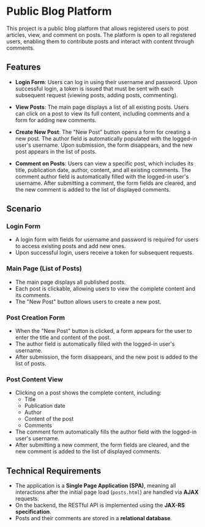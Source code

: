 # Public Blog Platform

This project is a public blog platform that allows registered users to post articles, view, and comment on posts. The platform is open to all registered users, enabling them to contribute posts and interact with content through comments.

## Features

- **Login Form**: Users can log in using their username and password. Upon successful login, a token is issued that must be sent with each subsequent request (viewing posts, adding posts, commenting).
  
- **View Posts**: The main page displays a list of all existing posts. Users can click on a post to view its full content, including comments and a form for adding new comments.
  
- **Create New Post**: The "New Post" button opens a form for creating a new post. The author field is automatically populated with the logged-in user's username. Upon submission, the form disappears, and the new post appears in the list of posts.

- **Comment on Posts**: Users can view a specific post, which includes its title, publication date, author, content, and all existing comments. The comment author field is automatically filled with the logged-in user's username. After submitting a comment, the form fields are cleared, and the new comment is added to the list of displayed comments.

## Scenario

### Login Form

- A login form with fields for username and password is required for users to access existing posts and add new ones.
- Upon successful login, users receive a token for subsequent requests.

### Main Page (List of Posts)

- The main page displays all published posts.
- Each post is clickable, allowing users to view the complete content and its comments.
- The "New Post" button allows users to create a new post.

### Post Creation Form

- When the "New Post" button is clicked, a form appears for the user to enter the title and content of the post.
- The author field is automatically filled with the logged-in user's username.
- After submission, the form disappears, and the new post is added to the list of posts.

### Post Content View

- Clicking on a post shows the complete content, including:
  - Title
  - Publication date
  - Author
  - Content of the post
  - Comments
- The comment form automatically fills the author field with the logged-in user's username.
- After submitting a new comment, the form fields are cleared, and the new comment is added to the list of displayed comments.

## Technical Requirements

- The application is a **Single Page Application (SPA)**, meaning all interactions after the initial page load (`posts.html`) are handled via **AJAX** requests.
- On the backend, the RESTful API is implemented using the **JAX-RS specification**.
- Posts and their comments are stored in a **relational database**.



